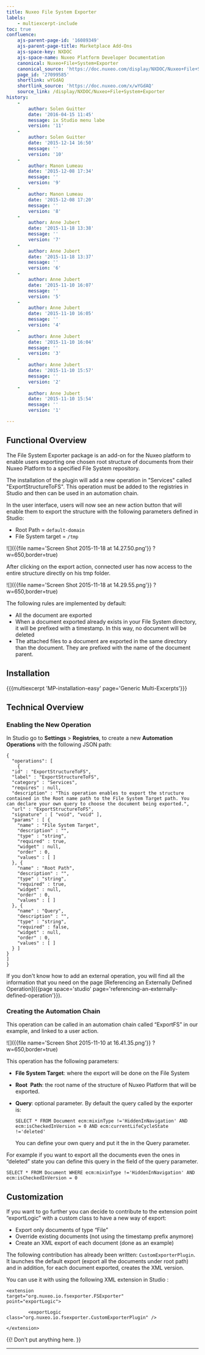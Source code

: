 ```yaml
---
title: Nuxeo File System Exporter
labels:
    - multiexcerpt-include
toc: true
confluence:
    ajs-parent-page-id: '16089349'
    ajs-parent-page-title: Marketplace Add-Ons
    ajs-space-key: NXDOC
    ajs-space-name: Nuxeo Platform Developer Documentation
    canonical: Nuxeo+File+System+Exporter
    canonical_source: 'https://doc.nuxeo.com/display/NXDOC/Nuxeo+File+System+Exporter'
    page_id: '27099585'
    shortlink: wYGdAQ
    shortlink_source: 'https://doc.nuxeo.com/x/wYGdAQ'
    source_link: /display/NXDOC/Nuxeo+File+System+Exporter
history:
    - 
        author: Solen Guitter
        date: '2016-04-15 11:45'
        message: ix Studio menu labe
        version: '11'
    - 
        author: Solen Guitter
        date: '2015-12-14 16:50'
        message: ''
        version: '10'
    - 
        author: Manon Lumeau
        date: '2015-12-08 17:34'
        message: ''
        version: '9'
    - 
        author: Manon Lumeau
        date: '2015-12-08 17:20'
        message: ''
        version: '8'
    - 
        author: Anne Jubert
        date: '2015-11-18 13:38'
        message: ''
        version: '7'
    - 
        author: Anne Jubert
        date: '2015-11-18 13:37'
        message: ''
        version: '6'
    - 
        author: Anne Jubert
        date: '2015-11-10 16:07'
        message: ''
        version: '5'
    - 
        author: Anne Jubert
        date: '2015-11-10 16:05'
        message: ''
        version: '4'
    - 
        author: Anne Jubert
        date: '2015-11-10 16:04'
        message: ''
        version: '3'
    - 
        author: Anne Jubert
        date: '2015-11-10 15:57'
        message: ''
        version: '2'
    - 
        author: Anne Jubert
        date: '2015-11-10 15:54'
        message: ''
        version: '1'

---
```

## Functional Overview

The File System Exporter package is an add-on for the Nuxeo platform to enable users exporting one chosen root structure of documents from their Nuxeo Platform to a specified File System repository.

The installation of the plugin will add a new operation in "Services" called "ExportStructureToFS". This operation must be added to the registries in Studio and then can be used in an automation chain.

In the user interface, users will now see an new action button that will enable them to export the structure with the following parameters defined in Studio:

*   Root Path = `default-domain`
*   File System target = `/tmp`

![]({{file name='Screen Shot 2015-11-18 at 14.27.50.png'}} ?w=650,border=true)

After clicking on the export action, connected user has now access to the entire structure directly on his tmp folder.

![]({{file name='Screen Shot 2015-11-18 at 14.29.55.png'}} ?w=650,border=true)

The following rules are implemented by default:

*   All the document are exported&nbsp;
*   When a document exported already exists in your File System directory, it will be prefixed with a timestamp. In this way, no document will be deleted&nbsp;
*   The attached files to a document are exported in the same directory than the document. They are prefixed with the name of the document parent.

## Installation

{{{multiexcerpt 'MP-installation-easy' page='Generic Multi-Excerpts'}}}

## Technical Overview

### Enabling the New Operation

In Studio go to **Settings** > **Registries**, to create a new&nbsp;**Automation Operations** with the following JSON path: &nbsp;&nbsp;

```
{
  "operations": [
    {
  "id" : "ExportStructureToFS",
  "label" : "ExportStructureToFS",
  "category" : "Services",
  "requires" : null,
  "description" : "This operation enables to export the structure contained in the Root name path to the File System Target path. You can declare your own query to choose the document being exported.",
  "url" : "ExportStructureToFS",
  "signature" : [ "void", "void" ],
  "params" : [ {
    "name" : "File System Target",
    "description" : "",
    "type" : "string",
    "required" : true,
    "widget" : null,
    "order" : 0,
    "values" : [ ]
  }, {
    "name" : "Root Path",
    "description" : "",
    "type" : "string",
    "required" : true,
    "widget" : null,
    "order" : 0,
    "values" : [ ]
  }, {
    "name" : "Query",
    "description" : "",
    "type" : "string",
    "required" : false,
    "widget" : null,
    "order" : 0,
    "values" : [ ]
  } ]
}
]
}
```

If you don't know how to add an external operation, you will find all the information that you need on the page [Referencing an Externally Defined Operation]({{page space='studio' page='referencing-an-externally-defined-operation'}}).

### Creating the Automation Chain

This operation can be called in an automation chain called &ldquo;ExportFS&rdquo; in our example, and linked to a user action.

![]({{file name='Screen Shot 2015-11-10 at 16.41.35.png'}} ?w=650,border=true)

This operation has the following parameters:

*   **File System Target**: where the export will be done on the File System
*   **Root&nbsp;** **Path**: the root name of the structure of Nuxeo Platform that will be exported.
*   **Query**: optional parameter. By default the query called by the exporter is:

    ```
    SELECT * FROM Document ecm:mixinType !='HiddenInNavigation' AND ecm:isCheckedInVersion = 0 AND ecm:currentLifeCycleState !='deleted'
    ```

    You can define your own query and put it the in the Query parameter.

For example if you want to export all the documents even the ones in &ldquo;deleted&rdquo; state you can define this query in the field of the query parameter.

```
SELECT * FROM Document WHERE ecm:mixinType !='HiddenInNavigation' AND ecm:isCheckedInVersion = 0
```

## Customization

If you want to go further you can decide to contribute to the extension point &ldquo;exportLogic&rdquo; with a custom class to have a new way of export:

*   Export only documents of type &ldquo;File&rdquo;
*   Override existing documents (not using the timestamp prefix anymore)
*   Create an XML export of each document (done as an example)&nbsp;

The following contribution has already been written:&nbsp;`CustomExporterPlugin`. It launches the default export (export all the documents under root path) and in addition, for each document exported, creates the XML version.

You can use it with using the following XML extension in Studio : &nbsp;

```
<extension
target="org.nuxeo.io.fsexporter.FSExporter"
point="exportLogic">

		<exportLogic
class="org.nuxeo.io.fsexporter.CustomExporterPlugin" />

</extension>
```

{{! Don't put anything here. }}

* * *